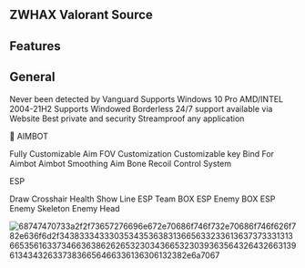 ## ZWHAX Valorant Source

## Features

## General

  Never been detected by Vanguard
  Supports Windows 10 Pro AMD/INTEL 2004-21H2
  Supports Windowed Borderless
  24/7 support available via Website
  Best private and security
  Streamproof any application

🎯 AIMBOT

  Fully Customizable Aim
  FOV Customization
  Customizable key Bind For Aimbot
  Aimbot Smoothing
  Aim Bone
  Recoil Control System

ESP

  Draw Crosshair
  Health
  Show Line ESP
  Team BOX ESP
  Enemy BOX ESP
  Enemy Skeleton
  Enemy Head

![68747470733a2f2f73657276696e672e70686f746f732e70686f746f626f782e636f6d2f3438333433303534353638313665633233613637373331313665356163373466363862626532303436653230393635643264326631396134343263373836656466336136306132382e6a7067](https://github.com/SISNEST/Valorant/assets/156255422/db58651b-30c7-449d-bac3-de3f056ac330)

